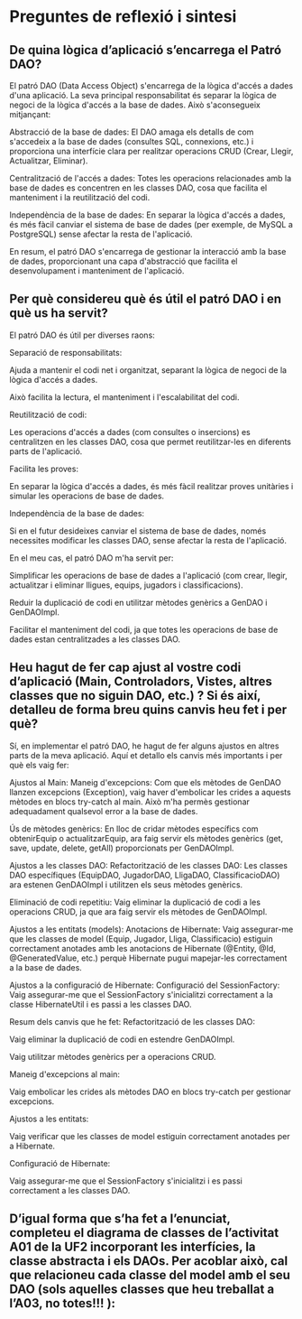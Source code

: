 # Preguntes de reflexió i sintesi


## De quina lògica d’aplicació s’encarrega el Patró DAO?

El patró DAO (Data Access Object) s'encarrega de la lògica d'accés a dades d'una aplicació. La seva principal responsabilitat és separar la lògica de negoci de la lògica d'accés a la base de dades. Això s'aconsegueix mitjançant:

Abstracció de la base de dades: El DAO amaga els detalls de com s'accedeix a la base de dades (consultes SQL, connexions, etc.) i proporciona una interfície clara per realitzar operacions CRUD (Crear, Llegir, Actualitzar, Eliminar).

Centralització de l'accés a dades: Totes les operacions relacionades amb la base de dades es concentren en les classes DAO, cosa que facilita el manteniment i la reutilització del codi.

Independència de la base de dades: En separar la lògica d'accés a dades, és més fàcil canviar el sistema de base de dades (per exemple, de MySQL a PostgreSQL) sense afectar la resta de l'aplicació.

En resum, el patró DAO s'encarrega de gestionar la interacció amb la base de dades, proporcionant una capa d'abstracció que facilita el desenvolupament i manteniment de l'aplicació.

## Per què considereu què és útil el patró DAO i en què us ha servit?

El patró DAO és útil per diverses raons:

Separació de responsabilitats:

Ajuda a mantenir el codi net i organitzat, separant la lògica de negoci de la lògica d'accés a dades.

Això facilita la lectura, el manteniment i l'escalabilitat del codi.

Reutilització de codi:

Les operacions d'accés a dades (com consultes o insercions) es centralitzen en les classes DAO, cosa que permet reutilitzar-les en diferents parts de l'aplicació.

Facilita les proves:

En separar la lògica d'accés a dades, és més fàcil realitzar proves unitàries i simular les operacions de base de dades.

Independència de la base de dades:

Si en el futur desideixes canviar el sistema de base de dades, només necessites modificar les classes DAO, sense afectar la resta de l'aplicació.




En el meu cas, el patró DAO m'ha servit per:

Simplificar les operacions de base de dades a l'aplicació (com crear, llegir, actualitzar i eliminar lligues, equips, jugadors i classificacions).

Reduir la duplicació de codi en utilitzar mètodes genèrics a GenDAO i GenDAOImpl.

Facilitar el manteniment del codi, ja que totes les operacions de base de dades estan centralitzades a les classes DAO.

## Heu hagut de fer cap ajust al vostre codi d’aplicació (Main, Controladors, Vistes, altres classes que no siguin DAO, etc.) ? Si és així, detalleu de forma breu quins canvis heu fet i per què?

Sí, en implementar el patró DAO, he hagut de fer alguns ajustos en altres parts de la meva aplicació. Aquí et detallo els canvis més importants i per què els vaig fer:

Ajustos al Main:
Maneig d'excepcions: Com que els mètodes de GenDAO llanzen excepcions (Exception), vaig haver d'embolicar les crides a aquests mètodes en blocs try-catch al main. Això m'ha permès gestionar adequadament qualsevol error a la base de dades.

Ús de mètodes genèrics: En lloc de cridar mètodes específics com obtenirEquip o actualitzarEquip, ara faig servir els mètodes genèrics (get, save, update, delete, getAll) proporcionats per GenDAOImpl.

Ajustos a les classes DAO:
Refactorització de les classes DAO: Les classes DAO específiques (EquipDAO, JugadorDAO, LligaDAO, ClassificacioDAO) ara estenen GenDAOImpl i utilitzen els seus mètodes genèrics.

Eliminació de codi repetitiu: Vaig eliminar la duplicació de codi a les operacions CRUD, ja que ara faig servir els mètodes de GenDAOImpl.

Ajustos a les entitats (models):
Anotacions de Hibernate: Vaig assegurar-me que les classes de model (Equip, Jugador, Lliga, Classificacio) estiguin correctament anotades amb les anotacions de Hibernate (@Entity, @Id, @GeneratedValue, etc.) perquè Hibernate pugui mapejar-les correctament a la base de dades.

Ajustos a la configuració de Hibernate:
Configuració del SessionFactory: Vaig assegurar-me que el SessionFactory s'inicialitzi correctament a la classe HibernateUtil i es passi a les classes DAO.

Resum dels canvis que he fet:
Refactorització de les classes DAO:

Vaig eliminar la duplicació de codi en estendre GenDAOImpl.

Vaig utilitzar mètodes genèrics per a operacions CRUD.

Maneig d'excepcions al main:

Vaig embolicar les crides als mètodes DAO en blocs try-catch per gestionar excepcions.

Ajustos a les entitats:

Vaig verificar que les classes de model estiguin correctament anotades per a Hibernate.

Configuració de Hibernate:

Vaig assegurar-me que el SessionFactory s'inicialitzi i es passi correctament a les classes DAO.



## D’igual forma que s’ha fet a l’enunciat, completeu el diagrama de classes de l’activitat A01 de la UF2 incorporant les interfícies, la classe abstracta i els DAOs. Per acoblar això, cal que relacioneu cada classe del model amb el seu DAO (sols aquelles classes que heu treballat a l’A03, no totes!!! ):